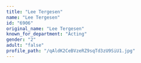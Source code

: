 ```yaml
---
title: "Lee Tergesen"
name: "Lee Tergesen"
id: "6906"
original_name: "Lee Tergesen"
known_for_department: "Acting"
gender: "2"
adult: "false"
profile_path: "/qAldK2CeBVzeRZ9sqTd3zU9SiU1.jpg"
---
```

